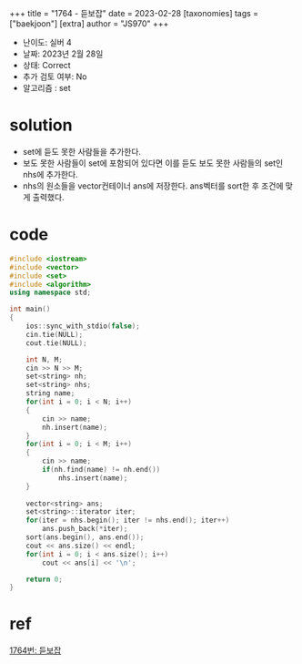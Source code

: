 +++
title = "1764 - 듣보잡"
date = 2023-02-28
[taxonomies]
tags = ["baekjoon"]
[extra]
author = "JS970"
+++

- 난이도: 실버 4
- 날짜: 2023년 2월 28일
- 상태: Correct
- 추가 검토 여부: No
- 알고리즘 : set

# solution

- set에 듣도 못한 사람들을 추가한다.
- 보도 못한 사람들이 set에 포함되어 있다면 이를 듣도 보도 못한 사람들의 set인 nhs에 추가한다.
- nhs의 원소들을 vector컨테이너 ans에 저장한다. ans벡터를 sort한 후 조건에 맞게 출력했다.

# code

```cpp
#include <iostream>
#include <vector>
#include <set>
#include <algorithm>
using namespace std;

int main()
{
    ios::sync_with_stdio(false);
    cin.tie(NULL);
    cout.tie(NULL);

    int N, M;
    cin >> N >> M;
    set<string> nh;
    set<string> nhs;
    string name;
    for(int i = 0; i < N; i++)
    {
        cin >> name;
        nh.insert(name);
    }
    for(int i = 0; i < M; i++)
    {
        cin >> name;
        if(nh.find(name) != nh.end())
            nhs.insert(name);
    }
    
    vector<string> ans;
    set<string>::iterator iter;
    for(iter = nhs.begin(); iter != nhs.end(); iter++)
        ans.push_back(*iter);
    sort(ans.begin(), ans.end());
    cout << ans.size() << endl;
    for(int i = 0; i < ans.size(); i++)
        cout << ans[i] << '\n';

    return 0;
}
```

# ref

[1764번: 듣보잡](https://www.acmicpc.net/problem/1764)